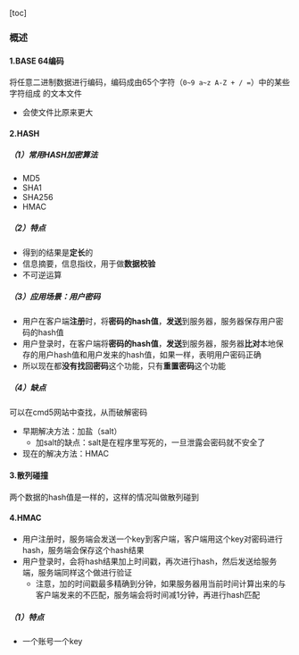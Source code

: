 [toc]

### 概述

#### 1.BASE 64编码
将任意二进制数据进行编码，编码成由65个字符（`0~9 a~z A-Z + / =`）中的某些字符组成 的文本文件
* 会使文件比原来更大

#### 2.HASH

##### （1）常用HASH加密算法
* MD5
* SHA1
* SHA256
* HMAC

##### （2）特点
* 得到的结果是**定长**的
* 信息摘要，信息指纹，用于做**数据校验**
* 不可逆运算

##### （3）应用场景：用户密码
* 用户在客户端**注册**时，将**密码的hash值**，**发送**到服务器，服务器保存用户密码的hash值
* 用户登录时，在客户端将**密码的hash值**，**发送**到服务器，服务器**比对**本地保存的用户hash值和用户发来的hash值，如果一样，表明用户密码正确
* 所以现在都**没有找回密码**这个功能，只有**重置密码**这个功能

##### （4）缺点
可以在cmd5网站中查找，从而破解密码
* 早期解决方法：加盐（salt）
  * 加salt的缺点：salt是在程序里写死的，一旦泄露会密码就不安全了
* 现在的解决方法：HMAC

#### 3.散列碰撞
两个数据的hash值是一样的，这样的情况叫做散列碰到

#### 4.HMAC
* 用户注册时，服务端会发送一个key到客户端，客户端用这个key对密码进行hash，服务端会保存这个hash结果
* 用户登录时，会将hash结果加上时间戳，再次进行hash，然后发送给服务端，服务端同样这个做进行验证
  * 注意，加的时间戳最多精确到分钟，如果服务器用当前时间计算出来的与客户端发来的不匹配，服务端会将时间减1分钟，再进行hash匹配

##### （1）特点
* 一个账号一个key
